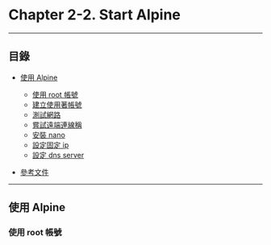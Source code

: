 # Chapter 2-2. Start Alpine

* * *
## 目錄

-   [使用 Alpine](#use)
    -   [使用 root 帳號](#uselogin)
    -   [建立使用著帳號](#adduser)
    -   [測試網路](#ipaddr)
    -   [嘗試遠端連線稱](#ssh)
    -   [安裝 nano](#nano)
    -   [設定固定 ip](#dhcp)
    -   [設定 dns server](#dns)

- [參考文件](#references)

* * *

<h2 id="use">使用 Alpine</h2>

<h3 id="uselogin">使用 root 帳號</h3>
